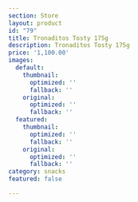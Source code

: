 ```yaml
---
section: Store
layout: product
id: "79"
title: Tronaditos Tosty 175g
description: Tronaditos Tosty 175g
price: '1,100.00'
images:
  default:
    thumbnail:
      optimized: ''
      fallback: ''
    original:
      optimized: ''
      fallback: ''
  featured:
    thumbnail:
      optimized: ''
      fallback: ''
    original:
      optimized: ''
      fallback: ''
category: snacks
featured: false

---
```

